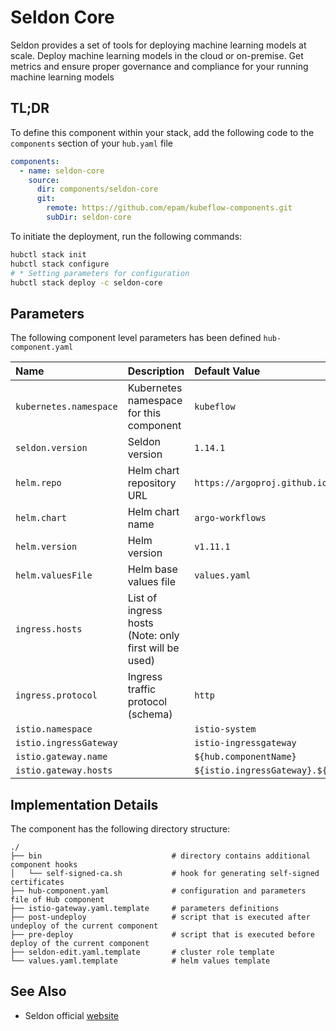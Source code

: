 # Seldon Core

Seldon provides a set of tools for deploying machine learning models at scale.
Deploy machine learning models in the cloud or on-premise.
Get metrics and ensure proper governance and compliance for your running machine learning models

## TL;DR

To define this component within your stack, add the following code to the `components` section of your  `hub.yaml` file

```yaml
components:
  - name: seldon-core
    source:
      dir: components/seldon-core
      git:
        remote: https://github.com/epam/kubeflow-components.git
        subDir: seldon-core
```

To initiate the deployment, run the following commands:

```bash
hubctl stack init
hubctl stack configure
# * Setting parameters for configuration
hubctl stack deploy -c seldon-core
```

## Parameters

The following component level parameters has been defined `hub-component.yaml`

| Name                   | Description                                           | Default Value                                                  | Required |
|:-----------------------|:------------------------------------------------------|:---------------------------------------------------------------|:--------:|
| `kubernetes.namespace` | Kubernetes namespace for this component               | `kubeflow`                                                     |          |
| `seldon.version`       | Seldon version                                        | `1.14.1`                                                       |          |
| `helm.repo`            | Helm chart repository URL                             | `https://argoproj.github.io/argo-helm`                         |          |
| `helm.chart`           | Helm chart name                                       | `argo-workflows`                                               |          |
| `helm.version`         | Helm version                                          | `v1.11.1`                                                      |          |
| `helm.valuesFile`      | Helm base values file                                 | `values.yaml`                                                  |          |         |
| `ingress.hosts`        | List of ingress hosts (Note: only first will be used) |                                                                |          |
| `ingress.protocol`     | Ingress traffic protocol (schema)                     | `http`                                                         |          |
| `istio.namespace`      |                                                       | `istio-system`                                                 |          |
| `istio.ingressGateway` |                                                       | `istio-ingressgateway`                                         |          |
| `istio.gateway.name`   |                                                       | `${hub.componentName}`                                         |          |
| `istio.gateway.hosts`  |                                                       | `${istio.ingressGateway}.${istio.namespace}.svc.cluster.local` |          |

## Implementation Details

The component has the following directory structure:

```text
./
├── bin                             # directory contains additional component hooks
│   └── self-signed-ca.sh           # hook for generating self-signed certificates
├── hub-component.yaml              # configuration and parameters file of Hub component
├── istio-gateway.yaml.template     # parameters definitions
├── post-undeploy                   # script that is executed after undeploy of the current component
├── pre-deploy                      # script that is executed before deploy of the current component
├── seldon-edit.yaml.template       # cluster role template
└── values.yaml.template            # helm values template
```

## See Also

- Seldon official [website](https://www.seldon.io/)